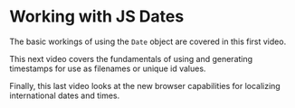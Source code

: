 # Working with JS Dates

The basic workings of using the `Date` object are covered in this first video.

<YouTube
    title="Working with Dates and Times"
    url="https://www.youtube.com/embed/weA9FTMzK-E"
/>

This next video covers the fundamentals of using and generating timestamps for use as filenames or unique id values.

<YouTube
    title="Timestamps Date.now and valueof"
    url="https://www.youtube.com/embed/hES4Pj6pDCM"
/>

Finally, this last video looks at the new browser capabilities for localizing international dates and times.

<YouTube
    title="Internationalization of Dates and Times"
    url="https://www.youtube.com/embed/_o2OHTwjtts"
/>